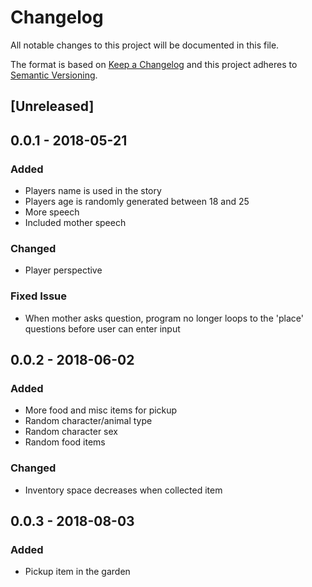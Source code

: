# Changelog
All notable changes to this project will be documented in this file.

The format is based on [Keep a Changelog](http://keepachangelog.com/en/1.0.0/)
and this project adheres to [Semantic Versioning](http://semver.org/spec/v2.0.0.html).

## [Unreleased]

## 0.0.1 - 2018-05-21
### Added
- Players name is used in the story
- Players age is randomly generated between 18 and 25
- More speech
- Included mother speech

### Changed
- Player perspective

### Fixed Issue
- When mother asks question, program no longer loops to the 'place' questions before user can enter input

## 0.0.2 - 2018-06-02
### Added
- More food and misc items for pickup
- Random character/animal type
- Random character sex
- Random food items

### Changed
- Inventory space decreases when collected item

## 0.0.3 - 2018-08-03
### Added
- Pickup item in the garden

